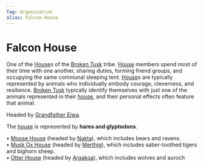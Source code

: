 ```yaml
---
Tag: Organization
alias: Falcon House
---
```

# Falcon House
One of the [House](questforthefrozenflame/docs/Backstory/Notions/House.md)s of the [Broken Tusk](questforthefrozenflame/docs/Backstory/Organizations/Broken-Tusk.md) tribe. [House](questforthefrozenflame/docs/Backstory/Notions/House.md) members spend most of their time with one another, sharing duties, forming friend groups, and occupying the same communal sleeping tent. [House](questforthefrozenflame/docs/Backstory/Notions/House.md)s are typically represented by animals who individually embody courage, cleverness, and resilience. [Broken Tusk](questforthefrozenflame/docs/Backstory/Organizations/Broken-Tusk.md) typically identify themselves with just one of the animals represented in their [house](questforthefrozenflame/docs/Backstory/Notions/House.md), and their personal effects often feature that animal.

Headed by [Grandfather Eiwa](questforthefrozenflame/docs/Backstory/NPCs/People/Broken-Tusk/Grandfather-Eiwa.md).

The [house](questforthefrozenflame/docs/Backstory/Notions/House.md) is represented by **hares and glyptodons**.

• [Moose House](questforthefrozenflame/docs/Backstory/Organizations/Moose-House.md) (headed by [Nakta](questforthefrozenflame/docs/Backstory/NPCs/People/Broken-Tusk/Nakta-the-Healer.md)), which includes bears and ravens.  
• [Musk Ox House](questforthefrozenflame/docs/Backstory/Organizations/Musk-Ox-House.md) (headed by [Merthig](questforthefrozenflame/docs/Backstory/NPCs/People/Broken-Tusk/Merthig-the-Firekeeper.md)), which includes saber-toothed tigers and bighorn sheep.  
• [Otter House](questforthefrozenflame/docs/Backstory/Organizations/Otter-House.md) (headed by [Argakoa](questforthefrozenflame/docs/Backstory/NPCs/People/Broken-Tusk/Argakoa-the-Songsinger.md)), which includes wolves and auroch